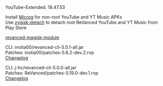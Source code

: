 YouTube-Extended: 19.47.53  

Install [Microg](https://github.com/ReVanced/GmsCore/releases) for non-root YouTube and YT Music APKs  
Use [zygisk-detach](https://github.com/j-hc/zygisk-detach) to detach root ReVanced YouTube and YT Music from Play Store  

[revanced-magisk-module](https://github.com/j-hc/revanced-magisk-module)
  
CLI: inotia00/revanced-cli-5.0.1-all.jar  
Patches: inotia00/patches-5.6.2-dev.2.rvp  
[Changelog](https://github.com/inotia00/revanced-patches/releases/tag/v5.6.2-dev.2)

CLI: j-hc/revanced-cli-5.0.0-all.jar  
Patches: ReVanced/patches-5.19.0-dev.1.rvp  
[Changelog](https://github.com/ReVanced/revanced-patches/releases/tag/v5.19.0-dev.1)  

